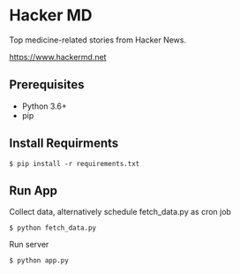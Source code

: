 # Hacker MD

Top medicine-related stories from Hacker News.

https://www.hackermd.net

## Prerequisites

* Python 3.6+
* pip

## Install Requirments

    $ pip install -r requirements.txt
    
## Run App

Collect data, alternatively schedule fetch_data.py as cron job

    $ python fetch_data.py
    
Run server

    $ python app.py
    
